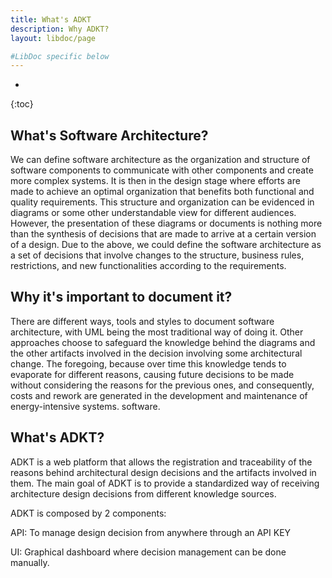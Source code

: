 ```yaml
---
title: What's ADKT
description: Why ADKT?
layout: libdoc/page

#LibDoc specific below
---
```

* 
{:toc}
## What's Software Architecture?

We can define software architecture as the organization and structure of software components to communicate with other components and create more complex systems. It is then in the design stage where efforts are made to achieve an optimal organization that benefits both functional and quality requirements. This structure and organization can be evidenced in diagrams or some other understandable view for different audiences. However, the presentation of these diagrams or documents is nothing more than the synthesis of decisions that are made to arrive at a certain version of a design. Due to the above, we could define the software architecture as a set of decisions that involve changes to the structure, business rules, restrictions, and new functionalities according to the requirements.

## Why it's important to document it?

There are different ways, tools and styles to document software architecture, with UML being the most traditional way of doing it. Other approaches choose to safeguard the knowledge behind the diagrams and the other artifacts involved in the decision involving some architectural change. The foregoing, because over time this knowledge tends to evaporate for different reasons, causing future decisions to be made without considering the reasons for the previous ones, and consequently, costs and rework are generated in the development and maintenance of energy-intensive systems. software.

## What's ADKT?

ADKT is a web platform that allows the registration and traceability of the reasons behind architectural design decisions and the artifacts involved in them. The main goal of ADKT is to provide a standardized way of receiving architecture design decisions from different knowledge sources. 

ADKT is composed by 2 components:

API: To manage design decision from anywhere through an API KEY

UI: Graphical dashboard where decision management can be done manually.